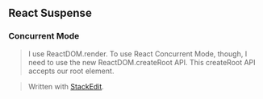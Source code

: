 ## React Suspense

### Concurrent Mode

> I use ReactDOM.render. To use React Concurrent Mode, though, I need to use the new ReactDOM.createRoot API. This createRoot API accepts our root element.




> Written with [StackEdit](https://stackedit.io/).
<!--stackedit_data:
eyJoaXN0b3J5IjpbLTIxMzY2NjczNjcsLTgyNTUxMTU4M119
-->